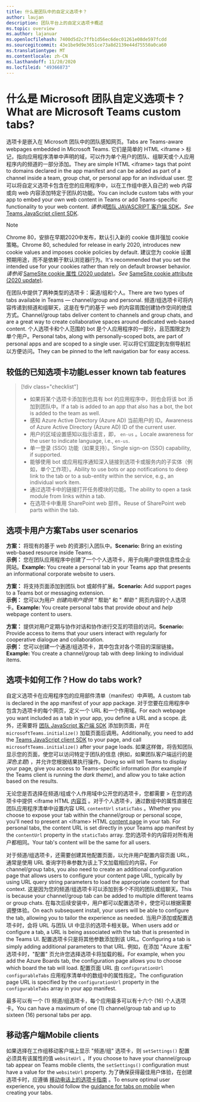 ```yaml
---
title: 什么是团队中的自定义选项卡？
author: laujan
description: 团队平台上的自定义选项卡概述
ms.topic: overview
ms.author: lajanuar
ms.openlocfilehash: 7400d5d2c7ffb1d56ec6dec01261e08de597fcdd
ms.sourcegitcommit: 43e1be9d9e3651ce73a8d2139e44d75550a0ca60
ms.translationtype: MT
ms.contentlocale: zh-CN
ms.lasthandoff: 11/20/2020
ms.locfileid: "49366873"
---
```

# <a name="what-are-microsoft-teams-custom-tabs"></a><span data-ttu-id="6d5fe-103">什么是 Microsoft 团队自定义选项卡？</span><span class="sxs-lookup"><span data-stu-id="6d5fe-103">What are Microsoft Teams custom tabs?</span></span>

<span data-ttu-id="6d5fe-104">选项卡是嵌入在 Microsoft 团队中的团队感知网页。</span><span class="sxs-lookup"><span data-stu-id="6d5fe-104">Tabs are Teams-aware webpages embedded in Microsoft Teams.</span></span> <span data-ttu-id="6d5fe-105">它们是简单的 HTML <iframe \> 标记，指向应用程序清单中声明的域，可以作为单个用户的团队、组聊天或个人应用程序内的频道的一部分添加。</span><span class="sxs-lookup"><span data-stu-id="6d5fe-105">They are simple HTML <iframe\> tags that point to domains declared in the app manifest and can be added as part of a channel inside a team, group chat, or personal app for an individual user.</span></span> <span data-ttu-id="6d5fe-106">您可以将自定义选项卡包含在您的应用程序中，以在工作组中嵌入自己的 web 内容或向 web 内容添加特定于团队的功能。</span><span class="sxs-lookup"><span data-stu-id="6d5fe-106">You can include custom tabs with your app to embed your own web content in Teams or add Teams-specific functionality to your web content.</span></span> <span data-ttu-id="6d5fe-107">*请参阅*[团队 JAVASCRIPT 客户端 SDK](/javascript/api/overview/msteams-client)。</span><span class="sxs-lookup"><span data-stu-id="6d5fe-107">*See* [Teams JavaScript client SDK](/javascript/api/overview/msteams-client).</span></span>

> [!NOTE]
> <span data-ttu-id="6d5fe-108">Chrome 80，安排在早期2020中发布，默认引入新的 cookie 值并强加 cookie 策略。</span><span class="sxs-lookup"><span data-stu-id="6d5fe-108">Chrome 80, scheduled for release in early 2020, introduces new cookie values and imposes cookie policies by default.</span></span> <span data-ttu-id="6d5fe-109">建议您为 cookie 设置预期用途，而不是依赖于默认浏览器行为。</span><span class="sxs-lookup"><span data-stu-id="6d5fe-109">It's recommended that you set the intended use for your cookies rather than rely on default browser behavior.</span></span> <span data-ttu-id="6d5fe-110">*请参阅* [SameSite cookie 属性 (2020 update)](../resources/samesite-cookie-update.md)。</span><span class="sxs-lookup"><span data-stu-id="6d5fe-110">*See* [SameSite cookie attribute (2020 update)](../resources/samesite-cookie-update.md).</span></span>

<span data-ttu-id="6d5fe-111">在团队中提供了两种类型的选项卡：渠道/组和个人。</span><span class="sxs-lookup"><span data-stu-id="6d5fe-111">There are two types of tabs available in Teams — channel/group and personal.</span></span> <span data-ttu-id="6d5fe-112">频道/组选项卡可将内容传递到频道和组聊天，这是在专门的基于 web 的内容周围创建协作空间的绝佳方式。</span><span class="sxs-lookup"><span data-stu-id="6d5fe-112">Channel/group tabs deliver content to channels and group chats, and are a great way to create collaborative spaces around dedicated web-based content.</span></span> <span data-ttu-id="6d5fe-113">个人选项卡和个人范围的 bot 是个人应用程序的一部分，且范围限定为单个用户。</span><span class="sxs-lookup"><span data-stu-id="6d5fe-113">Personal tabs, along with personally-scoped bots, are part of personal apps and are scoped to a single user.</span></span> <span data-ttu-id="6d5fe-114">可以将它们固定到左侧导航栏以方便访问。</span><span class="sxs-lookup"><span data-stu-id="6d5fe-114">They can be pinned to the left navigation bar for easy access.</span></span>

## <a name="lesser-known-tab-features"></a><span data-ttu-id="6d5fe-115">较低的已知选项卡功能</span><span class="sxs-lookup"><span data-stu-id="6d5fe-115">Lesser known tab features</span></span>

> [!div class="checklist"]
>
> * <span data-ttu-id="6d5fe-116">如果将某个选项卡添加到也具有 bot 的应用程序中，则也会将该 bot 添加到团队中。</span><span class="sxs-lookup"><span data-stu-id="6d5fe-116">If a tab is added to an app that also has a bot, the bot is added to the team as well.</span></span>
> * <span data-ttu-id="6d5fe-117">感知 Azure Active Directory (Azure AD) 当前用户的 ID。</span><span class="sxs-lookup"><span data-stu-id="6d5fe-117">Awareness of Azure Active Directory (Azure AD) ID of the current user.</span></span>
> * <span data-ttu-id="6d5fe-118">用户的区域设置感知以指示语言，即， `en-us` 。</span><span class="sxs-lookup"><span data-stu-id="6d5fe-118">Locale awareness for the user to indicate language, i.e., `en-us`.</span></span> 
> * <span data-ttu-id="6d5fe-119">单一登录 (SSO) 功能（如果支持）。</span><span class="sxs-lookup"><span data-stu-id="6d5fe-119">Single sign-on (SSO) capability, if supported.</span></span>
> * <span data-ttu-id="6d5fe-120">能够使用 bot 或应用程序通知深入链接到选项卡或服务内的子实体（例如，单个工作项）。</span><span class="sxs-lookup"><span data-stu-id="6d5fe-120">Ability to use bots or app notifications to deep link to the tab or to a sub-entity within the service, e.g., an individual work item.</span></span>
> * <span data-ttu-id="6d5fe-121">通过选项卡中的链接打开任务模块的功能。</span><span class="sxs-lookup"><span data-stu-id="6d5fe-121">The ability to open a task module from links within a tab.</span></span>
> * <span data-ttu-id="6d5fe-122">在选项卡中重用 SharePoint web 部件。</span><span class="sxs-lookup"><span data-stu-id="6d5fe-122">Reuse of SharePoint web parts within the tab.</span></span>

## <a name="tabs-user-scenarios"></a><span data-ttu-id="6d5fe-123">选项卡用户方案</span><span class="sxs-lookup"><span data-stu-id="6d5fe-123">Tabs user scenarios</span></span>

<span data-ttu-id="6d5fe-124">**方案：** 将现有的基于 web 的资源引入团队中。</span><span class="sxs-lookup"><span data-stu-id="6d5fe-124">**Scenario:** Bring an existing web-based resource inside Teams.</span></span> \
<span data-ttu-id="6d5fe-125">**示例：** 您在团队应用程序中创建了一个个人选项卡，用于向用户提供信息性企业网站。</span><span class="sxs-lookup"><span data-stu-id="6d5fe-125">**Example:** You create a personal tab in your Teams app that presents an informational corporate website to users.</span></span>

<span data-ttu-id="6d5fe-126">**方案：** 将支持页面添加到团队 bot 或邮件扩展。</span><span class="sxs-lookup"><span data-stu-id="6d5fe-126">**Scenario:** Add support pages to a Teams bot or messaging extension.</span></span> \
<span data-ttu-id="6d5fe-127">**示例：** 您可以为用户 *创建向用户提供 "* 帮助" 和 " *帮助* " 网页内容的个人选项卡。</span><span class="sxs-lookup"><span data-stu-id="6d5fe-127">**Example:** You create personal tabs that provide *about* and *help* webpage content to users.</span></span>

<span data-ttu-id="6d5fe-128">**方案：** 提供对用户定期与协作对话和协作进行交互的项目的访问。</span><span class="sxs-lookup"><span data-stu-id="6d5fe-128">**Scenario:** Provide access to items that your users interact with regularly for cooperative dialogue and collaboration.</span></span> \
<span data-ttu-id="6d5fe-129">**示例：** 您可以创建一个通道/组选项卡，其中包含对各个项目的深层链接。</span><span class="sxs-lookup"><span data-stu-id="6d5fe-129">**Example:** You create a channel/group tab with deep linking to individual items.</span></span>

## <a name="how-do-tabs-work"></a><span data-ttu-id="6d5fe-130">选项卡如何工作？</span><span class="sxs-lookup"><span data-stu-id="6d5fe-130">How do tabs work?</span></span>

<span data-ttu-id="6d5fe-131">自定义选项卡在应用程序包的应用部件清单（manifest）中声明。</span><span class="sxs-lookup"><span data-stu-id="6d5fe-131">A custom tab is declared in the app manifest of your app package.</span></span> <span data-ttu-id="6d5fe-132">对于您要在应用程序中包含为选项卡的每个网页，定义一个 URL 和一个作用域。</span><span class="sxs-lookup"><span data-stu-id="6d5fe-132">For each webpage you want included as a tab in your app, you define a URL and a scope.</span></span> <span data-ttu-id="6d5fe-133">此外，还需要将 [团队 JavaScript 客户端 SDK](/javascript/api/overview/msteams-client) 添加到页面，并在 `microsoftTeams.initialize()` 加载页面后调用。</span><span class="sxs-lookup"><span data-stu-id="6d5fe-133">Additionally, you need to add the [Teams JavaScript client SDK](/javascript/api/overview/msteams-client) to your page, and call `microsoftTeams.initialize()` after your page loads.</span></span> <span data-ttu-id="6d5fe-134">如果这样做，将告知团队显示您的页面，使您可以访问特定于团队的信息 (例如，如果团队客户端运行的是 *深色主题*) ，并允许您根据结果执行操作。</span><span class="sxs-lookup"><span data-stu-id="6d5fe-134">Doing so will tell Teams to display your page, give you access to Teams-specific information (for example if the Teams client is running the *dark theme*), and allow you to take action based on the results.</span></span>

<span data-ttu-id="6d5fe-135">无论您是否选择在频道/组或个人作用域中公开您的选项卡，您都需要 \> 在您的选项卡中提供 <iframe HTML [内容页](~/tabs/how-to/create-tab-pages/content-page.md) 。对于个人选项卡，通过数组中的属性直接在团队应用程序清单中设置内容 URL `contentUrl` `staticTabs` 。</span><span class="sxs-lookup"><span data-stu-id="6d5fe-135">Whether you choose to expose your tab within the channel/group or personal scope, you'll need to present an <iframe\> HTML [content page](~/tabs/how-to/create-tab-pages/content-page.md) in your tab. For personal tabs, the content URL is set directly in your Teams app manifest by the `contentUrl` property in the `staticTabs` array.</span></span> <span data-ttu-id="6d5fe-136">您的选项卡的内容将对所有用户都相同。</span><span class="sxs-lookup"><span data-stu-id="6d5fe-136">Your tab's content will be the same for all users.</span></span>

<span data-ttu-id="6d5fe-137">对于频道/组选项卡，还需要创建其他配置页面，以允许用户配置内容页面 URL，通常是使用 URL 查询字符串参数为该上下文加载相应的内容。</span><span class="sxs-lookup"><span data-stu-id="6d5fe-137">For channel/group tabs, you also need to create an additional configuration page that allows users to configure your content page URL, typically by using URL query string parameters to load the appropriate content for that context.</span></span> <span data-ttu-id="6d5fe-138">这是因为您的频道/组选项卡可以添加到多个不同的团队或组聊天。</span><span class="sxs-lookup"><span data-stu-id="6d5fe-138">This is because your channel/group tab can be added to multiple different teams or group chats.</span></span> <span data-ttu-id="6d5fe-139">在每次后续安装中，用户都可以配置选项卡，使您可以根据需要调整体验。</span><span class="sxs-lookup"><span data-stu-id="6d5fe-139">On each subsequent install, your users will be able to configure the tab, allowing you to tailor the experience as needed.</span></span> <span data-ttu-id="6d5fe-140">当用户添加或配置选项卡时，会将 URL 与团队 UI 中显示的选项卡相关联。</span><span class="sxs-lookup"><span data-stu-id="6d5fe-140">When users add or configure a tab, a URL is being associated with the tab that is presented in the Teams UI.</span></span> <span data-ttu-id="6d5fe-141">配置选项卡只是将其他参数添加到该 URL。</span><span class="sxs-lookup"><span data-stu-id="6d5fe-141">Configuring a tab is simply adding additional parameters to that URL.</span></span> <span data-ttu-id="6d5fe-142">例如，在添加 "Azure 主板" 选项卡时，"配置" 页允许您选择选项卡将加载的板。</span><span class="sxs-lookup"><span data-stu-id="6d5fe-142">For example, when you add the Azure Boards tab, the configuration page allows you to choose which board the tab will load.</span></span> <span data-ttu-id="6d5fe-143">配置页面 URL 由  `configurationUrl` `configurableTabs` 应用程序清单中的数组中的属性指定。</span><span class="sxs-lookup"><span data-stu-id="6d5fe-143">The configuration page URL is specified by the  `configurationUrl` property in the `configurableTabs` array in your app manifest.</span></span>

<span data-ttu-id="6d5fe-144">最多可以有一个 (1) 频道/组选项卡，每个应用最多可以有十六个 (16) 个人选项卡。</span><span class="sxs-lookup"><span data-stu-id="6d5fe-144">You can have a maximum of one (1) channel/group tab and up to sixteen (16) personal tabs per app.</span></span>

## <a name="mobile-clients"></a><span data-ttu-id="6d5fe-145">移动客户端</span><span class="sxs-lookup"><span data-stu-id="6d5fe-145">Mobile clients</span></span>

<span data-ttu-id="6d5fe-146">如果选择在工作组移动客户端上显示 "频道/组" 选项卡，则 `setSettings()` 配置必须具有该属性的值 `websiteUrl` 。</span><span class="sxs-lookup"><span data-stu-id="6d5fe-146">If you choose to have your channel/group tab appear on Teams mobile clients, the `setSettings()` configuration must have a value for the `websiteUrl` property.</span></span> <span data-ttu-id="6d5fe-147">为了确保获得最佳用户体验，在创建选项卡时，应遵循 [移动电话上的选项卡指南](~/tabs/design/tabs-mobile.md) 。</span><span class="sxs-lookup"><span data-stu-id="6d5fe-147">To ensure optimal user experience, you should follow the [guidance for tabs on mobile](~/tabs/design/tabs-mobile.md) when creating your tabs.</span></span>
